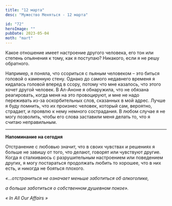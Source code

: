 ```yaml
---
title: "12 марта"
desc: "Мужество Меняться - 12 марта"

id: "72"
heroImage: ""
pubDate: 2023-05-04
moth: "mart"
---
```


Какое отношение имеет настроение другого человека, его тон или степень
опьянения к тому, как я поступаю? Никакого, если я не решу обратного.

Например, я поняла, что ссориться с пьяным человеком – это биться головой о
каменную стену. Однако до самого недавнего временя я кидалась головой вперед в
ссору, потому что мне казалось, что этого хочет другой человек. В Ал-Аноне я
обнаружила, что не обязана реагировать, когда меня на это провоцируют, и мне
не надо переживать из-за оскорбительных слов, сказанных в мой адрес. Лучше я
буду помнить, что их произнес человек, который сам, вероятно, страдает, и
проявлю к нему немного сострадания. В любом случае я не могу позволить, чтобы
его слова заставили меня делать то, что я считаю неправильным.

---

**Напоминание на сегодня**

Отстранение с любовью значит, что в своих чувствах и решениях я больше не
завишу от того, что делают, говорят или чувствуют другие. Когда я сталкиваюсь
с разрушительным настроением или поведением других, я могу постараться
продолжать любить то хорошее, что в них есть, и никогда не бояться плохого.

_«…отстраниться не означает меньше заботиться об алкоголике,_

_а больше заботиться о собственном душевном покое»._

_«_ _In_ _All_ _Our_ _Affairs_ _»_
